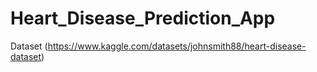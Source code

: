 # Heart_Disease_Prediction_App<br>
Dataset (https://www.kaggle.com/datasets/johnsmith88/heart-disease-dataset)
